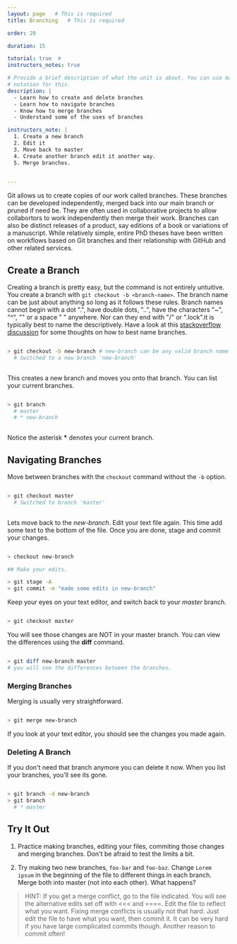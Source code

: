 ```yaml
---
layout: page   # This is required
title: Branching   # This is required

order: 20

duration: 15 

tutorial: true  # 
instructors_notes: true  

# Provide a brief description of what the unit is about. You can use markdown
# notation for this.
description: |
  - Learn how to create and delete branches
  - Learn how to navigate branches
  - Know how to merge branches
  - Understand some of the uses of branches

instructors_note: |
  1. Create a new branch
  2. Edit it 
  3. Move back to master
  4. Create another branch edit it another way.
  5. Merge branches.
  

---
```


Git allows us to create copies of our work called branches. These branches can be developed
independently, merged back into our main branch or pruned if need be. They are often used in 
collaborative projects to allow collabortors to work independently then 
merge their work. Branches can also be distinct releases of a product, say editions of a book or 
variations of a manuscript. While relatively simple, entire PhD theses have been written on 
workflows based on Git branches and their relationship with GitHub and other related services.

## Create a Branch

Creating a branch is pretty easy, but the command is not entirely untuitive. You 
create a branch with `git checkout -b <branch-name>`. The branch name can be just
about anything so long as it follows these rules.  Branch names cannot begin with a dot ".",
have double dots, "..", have the characters "~", "^", "\" or a space " " anywhere. Nor can they
end with "/" or ".lock".it is typically best to name the descriptively. Have a look at this
[stackoverflow discussion](https://stackoverflow.com/questions/273695/what-are-some-examples-of-commonly-used-practices-for-naming-git-branches) 
for some thoughts on how to best name branches.

```bash

> git checkout -b new-branch # new-branch can be any valid branch name
  # Switched to a new branch 'new-branch'
  
```

This creates a new branch and moves you onto that branch. You can list your current branches.

```bash

> git branch 
  # master
  # * new-branch
  
```

Notice the asterisk __*__ denotes your current branch.

## Navigating Branches

Move between branches with the `checkout` command without the `-b` option.

```bash

> git checkout master
  # Switched to branch 'master'
  
```

Lets move back to the *new-branch*. Edit your text file again. This time add some text to the bottom of the file. 
Once you are done, stage and commit your changes.

```bash

> checkout new-branch

## Make your edits.

> git stage -A
> git commit -m "made some edits in new-branch"

```

Keep your eyes on your text editor, and switch back to your *master* branch.

```bash

> git checkout master

```

You will see those changes are NOT in your master branch. You can view the differences using the **diff** command.

```bash

> git diff new-branch master
# you will see the differences between the branches.

```

### Merging Branches


Merging is usually very straightforward. 

```bash 

> git merge new-branch 

```


If you look at your text editor, you should see the changes you made again.

### Deleting A Branch

If you don't need that branch anymore you can delete it now. When you list your branches, you'll see its gone.

```bash

> git branch -d new-branch 
> git branch
  # * master

```

## Try It Out

1. Practice making branches, editing your files, commiting those changes and merging branches. Don't be afraid to test the limits a bit. 


2. Try making two new branches, `foo-bar` and `foo-baz`.  Change `Lorem ipsum` in the beginning of the file to different things in each branch. 
Merge both into master (not into each other). What happens?



> HINT: If you get a merge conflict, go to the file indicated. You will see the alternative edits set off with <<< and ====. Edit the file to reflect 
>       what you want.
>       Fixing merge conflicts is usually not that hard. Just edit the file to have what you want, then commit it. 
>       It can be very hard if you have large complicated commits though. Another reason to commit often!






